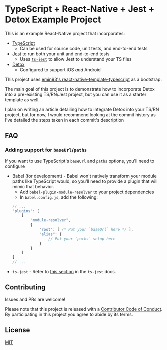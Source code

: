 # TypeScript + React-Native + Jest + Detox Example Project

This is an example React-Native project that incorporates:

- [TypeScript](https://www.typescriptlang.org/)
  - Can be used for source code, unit tests, and end-to-end tests
- [Jest](https://jestjs.io) to run both your unit and end-to-end tests
  - Uses [`ts-jest`](https://github.com/kulshekhar/ts-jest) to allow Jest to understand your TS files
- [Detox](https://github.com/wix/detox)
  - Configured to support iOS _and_ Android

This project uses [emin93's react-native-template-typescript](https://github.com/emin93/react-native-template-typescript) as a bootstrap.

The main goal of this project is to demonstrate how to incorporate Detox into a pre-existing TS/RN/Jest project, but you can use it as a starter template as well.

I plan on writing an article detailing how to integrate Detox into your TS/RN project, but for now, I would recommend looking at the commit history as I've detailed the steps taken in each commit's description

## FAQ

### Adding support for `baseUrl`/`paths`

If you want to use TypeScript's `baseUrl` and `paths` options, you'll need to configure

- Babel (for development) - Babel won't natively transform your module paths like TypeScript would, so you'll need to provide a plugin that will mimic that behavior.
  - Add `babel-plugin-module-resolver` to your project dependencies
  - In `babel.config.js`, add the following:
  ```js
  // ...
  "plugins": [
      [
          "module-resolver",
          {
              "root": [ /* Put your `baseUrl` here */ ],
              "alias": {
                  // Put your `paths` setup here
              }
          }
      ]
  ]
  // ...
  ```
- `ts-jest` - Refer to [this section](https://kulshekhar.github.io/ts-jest/user/config/#paths-mapping) in the `ts-jest` docs.

## Contributing

Issues and PRs are welcome!

Please note that this project is released with a [Contributor Code of Conduct](./CODE_OF_CONDUCT.md). By participating in this project you agree to abide by its terms.

## License

[MIT](./LICENSE)
